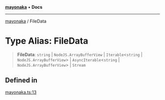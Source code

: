 [**mayonaka**](README.md) • **Docs**

***

[mayonaka](README.md) / FileData

# Type Alias: FileData

> **FileData**: `string` \| `NodeJS.ArrayBufferView` \| `Iterable`\<`string` \| `NodeJS.ArrayBufferView`\> \| `AsyncIterable`\<`string` \| `NodeJS.ArrayBufferView`\> \| `Stream`

## Defined in

[mayonaka.ts:13](https://github.com/ragrag/mayonaka/blob/f312b51cd0f2fb638e213ba97aa230bf7c0be53a/src/mayonaka.ts#L13)
